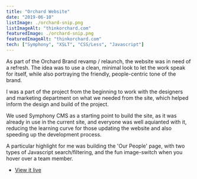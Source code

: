 ```yaml
---
title: "Orchard Website"
date: "2019-06-10"
listImage: ./orchard-snip.png
listImageAlt: "thinkorchard.com"
featuredImage: ./orchard-snip.png
featuredImageAlt: "thinkorchard.com"
tech: ["Symphony", "XSLT", "CSS/Less", "Javascript"]
---
```


As part of the Orchard Brand revamp / relaunch, the website was in need of a refresh. The idea was to use a clean, minimal look to let the work speak for itself, while also portraying the friendly, people-centric tone of the brand.

I was a part of the project from the beginning to work with the designers and marketing department on what we needed from the site, which helped inform the design and build of the project.

We used Symphony CMS as a starting point to build the site, as it was already in use in the current site, and everyone was well aquianted with it, reducing the learning curve for those updating the website and also speeding up the development process.

A particular highlight for me was building the 'Our People' page, with two types of Javascript search/filtering, and the fun image-switch when you hover over a team member.

- [View it live](https://thinkorchard.com)

